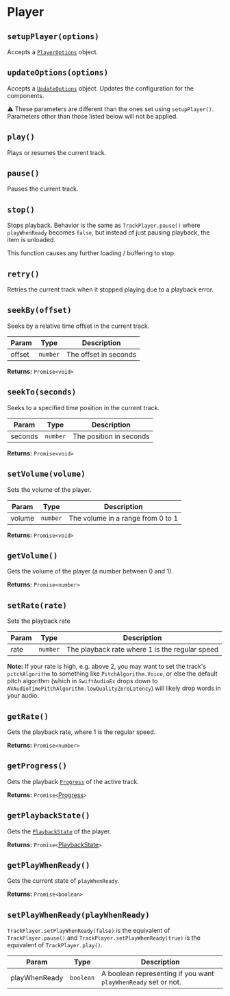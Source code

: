 # Player

## `setupPlayer(options)`

Accepts a [`PlayerOptions`](../objects/player-options.md) object.

## `updateOptions(options)`

Accepts a [`UpdateOptions`](../objects/update-options.md) object. Updates
the configuration for the components.


⚠️ These parameters are different than the ones set using `setupPlayer()`.
Parameters other than those listed below will not be applied.

## `play()`

Plays or resumes the current track.

## `pause()`

Pauses the current track.

## `stop()`

Stops playback. Behavior is the same as `TrackPlayer.pause()` where
`playWhenReady` becomes `false`, but instead of just pausing playback, the item
is unloaded.

This function causes any further loading / buffering to stop.

## `retry()`

Retries the current track when it stopped playing due to a playback error.

## `seekBy(offset)`

Seeks by a relative time offset in the current track.

| Param   | Type     | Description             |
| ------- | -------- | ----------------------- |
| offset | `number` | The offset in seconds |

**Returns:** `Promise<void>`

## `seekTo(seconds)`

Seeks to a specified time position in the current track.

| Param   | Type     | Description             |
| ------- | -------- | ----------------------- |
| seconds | `number` | The position in seconds |

**Returns:** `Promise<void>`

## `setVolume(volume)`

Sets the volume of the player.

| Param  | Type     | Description                       |
| ------ | -------- | --------------------------------- |
| volume | `number` | The volume in a range from 0 to 1 |

**Returns:** `Promise<void>`

## `getVolume()`

Gets the volume of the player (a number between 0 and 1).

**Returns:** `Promise<number>`

## `setRate(rate)`
Sets the playback rate

| Param  | Type     | Description                       |
| ------ | -------- | --------------------------------- |
| rate   | `number` | The playback rate where 1 is the regular speed |

**Note:** If your rate is high, e.g. above 2, you may want to set the track's `pitchAlgorithm` to something like `PitchAlgorithm.Voice`, or else the default pitch algorithm (which in `SwiftAudioEx` drops down to `AVAudioTimePitchAlgorithm.lowQualityZeroLatency`) will likely
drop words in your audio.

## `getRate()`

Gets the playback rate, where 1 is the regular speed.

**Returns:** `Promise<number>`

## `getProgress()`

Gets the playback [`Progress`](../objects/progress.md) of the active track.

**Returns:** `Promise<`[Progress](../objects/progress.md)`>`

## `getPlaybackState()`

Gets the [`PlaybackState`](../objects/playback-state.md) of the player.

**Returns:** `Promise<`[PlaybackState](../objects/playback-state.md)`>`

## `getPlayWhenReady()`

Gets the current state of `playWhenReady`.

**Returns:** `Promise<boolean>`

## `setPlayWhenReady(playWhenReady)`

`TrackPlayer.setPlayWhenReady(false)` is the equivalent of `TrackPlayer.pause()`
and `TrackPlayer.setPlayWhenReady(true)` is the equivalent of
`TrackPlayer.play()`.

| Param  | Type     | Description                       |
| ------ | -------- | --------------------------------- |
| playWhenReady | `boolean` | A boolean representing if you want `playWhenReady` set or not. |
